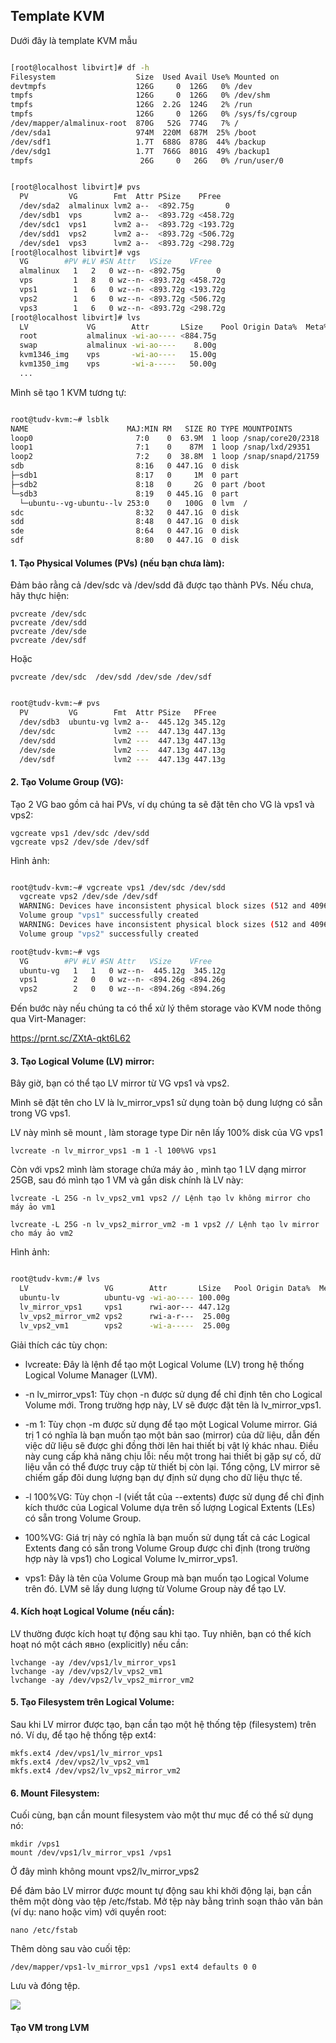 ## Template KVM

Dưới đây là template KVM mẫu

```Bash

[root@localhost libvirt]# df -h
Filesystem                  Size  Used Avail Use% Mounted on
devtmpfs                    126G     0  126G   0% /dev
tmpfs                       126G     0  126G   0% /dev/shm
tmpfs                       126G  2.2G  124G   2% /run
tmpfs                       126G     0  126G   0% /sys/fs/cgroup
/dev/mapper/almalinux-root  870G   52G  774G   7% /
/dev/sda1                   974M  220M  687M  25% /boot
/dev/sdf1                   1.7T  688G  878G  44% /backup
/dev/sdg1                   1.7T  766G  801G  49% /backup1
tmpfs                        26G     0   26G   0% /run/user/0


[root@localhost libvirt]# pvs
  PV         VG        Fmt  Attr PSize    PFree
  /dev/sda2  almalinux lvm2 a--  <892.75g       0
  /dev/sdb1  vps       lvm2 a--  <893.72g <458.72g
  /dev/sdc1  vps1      lvm2 a--  <893.72g <193.72g
  /dev/sdd1  vps2      lvm2 a--  <893.72g <506.72g
  /dev/sde1  vps3      lvm2 a--  <893.72g <298.72g
[root@localhost libvirt]# vgs
  VG        #PV #LV #SN Attr   VSize    VFree
  almalinux   1   2   0 wz--n- <892.75g       0
  vps         1   8   0 wz--n- <893.72g <458.72g
  vps1        1   6   0 wz--n- <893.72g <193.72g
  vps2        1   6   0 wz--n- <893.72g <506.72g
  vps3        1   6   0 wz--n- <893.72g <298.72g
[root@localhost libvirt]# lvs
  LV             VG        Attr       LSize    Pool Origin Data%  Meta%  Move Log Cpy%Sync Convert
  root           almalinux -wi-ao---- <884.75g
  swap           almalinux -wi-ao----    8.00g
  kvm1346_img    vps       -wi-ao----   15.00g
  kvm1350_img    vps       -wi-a-----   50.00g
  ...

```

Mình sẽ tạo 1 KVM tương tự:

```Bash

root@tudv-kvm:~# lsblk
NAME                      MAJ:MIN RM   SIZE RO TYPE MOUNTPOINTS
loop0                       7:0    0  63.9M  1 loop /snap/core20/2318
loop1                       7:1    0    87M  1 loop /snap/lxd/29351
loop2                       7:2    0  38.8M  1 loop /snap/snapd/21759
sdb                         8:16   0 447.1G  0 disk
├─sdb1                      8:17   0     1M  0 part
├─sdb2                      8:18   0     2G  0 part /boot
└─sdb3                      8:19   0 445.1G  0 part
  └─ubuntu--vg-ubuntu--lv 253:0    0   100G  0 lvm  /
sdc                         8:32   0 447.1G  0 disk
sdd                         8:48   0 447.1G  0 disk
sde                         8:64   0 447.1G  0 disk
sdf                         8:80   0 447.1G  0 disk

```
#### 1. Tạo Physical Volumes (PVs) (nếu bạn chưa làm):

Đảm bảo rằng cả /dev/sdc và /dev/sdd đã được tạo thành PVs. Nếu chưa, hãy thực hiện:

    pvcreate /dev/sdc
    pvcreate /dev/sdd
    pvcreate /dev/sde
    pvcreate /dev/sdf

Hoặc

    pvcreate /dev/sdc  /dev/sdd /dev/sde /dev/sdf

```Bash

root@tudv-kvm:~# pvs
  PV         VG        Fmt  Attr PSize   PFree
  /dev/sdb3  ubuntu-vg lvm2 a--  445.12g 345.12g
  /dev/sdc             lvm2 ---  447.13g 447.13g
  /dev/sdd             lvm2 ---  447.13g 447.13g
  /dev/sde             lvm2 ---  447.13g 447.13g
  /dev/sdf             lvm2 ---  447.13g 447.13g

```

#### 2. Tạo Volume Group (VG):

Tạo 2 VG bao gồm cả hai PVs, ví dụ chúng ta sẽ đặt tên cho VG là vps1 và vps2:

    vgcreate vps1 /dev/sdc /dev/sdd
    vgcreate vps2 /dev/sde /dev/sdf

Hình ảnh:

```Bash

root@tudv-kvm:~# vgcreate vps1 /dev/sdc /dev/sdd
  vgcreate vps2 /dev/sde /dev/sdf
  WARNING: Devices have inconsistent physical block sizes (512 and 4096).
  Volume group "vps1" successfully created
  WARNING: Devices have inconsistent physical block sizes (512 and 4096).
  Volume group "vps2" successfully created

root@tudv-kvm:~# vgs
  VG        #PV #LV #SN Attr   VSize    VFree
  ubuntu-vg   1   1   0 wz--n-  445.12g  345.12g
  vps1        2   0   0 wz--n- <894.26g <894.26g
  vps2        2   0   0 wz--n- <894.26g <894.26g

```
Đến bước này nếu chúng ta có thể xử lý thêm storage vào KVM node thông qua Virt-Manager:

https://prnt.sc/ZXtA-qkt6L62

#### 3. Tạo Logical Volume (LV) mirror:

Bây giờ, bạn có thể tạo LV mirror từ VG vps1 và vps2. 

Mình sẽ đặt tên cho LV là lv_mirror_vps1 sử dụng toàn bộ dung lượng có sẵn trong VG vps1.

LV này mình sẽ mount , làm storage type Dir nên lấy 100% disk của VG vps1

    lvcreate -n lv_mirror_vps1 -m 1 -l 100%VG vps1

Còn với vps2 mình làm storage chứa máy ảo , mình tạo 1 LV dạng mirror 25GB, sau đó mình tạo 1 VM và gắn disk chính là LV này:

    lvcreate -L 25G -n lv_vps2_vm1 vps2 // Lệnh tạo lv không mirror cho máy ảo vm1

    lvcreate -L 25G -n lv_vps2_mirror_vm2 -m 1 vps2 // Lệnh tạo lv mirror cho máy ảo vm2

Hình ảnh:

```Bash

root@tudv-kvm:/# lvs
  LV                 VG        Attr       LSize   Pool Origin Data%  Meta%  Move Log Cpy%Sync Convert
  ubuntu-lv          ubuntu-vg -wi-ao---- 100.00g
  lv_mirror_vps1     vps1      rwi-aor--- 447.12g                                    100.00
  lv_vps2_mirror_vm2 vps2      rwi-a-r---  25.00g                                    0.00
  lv_vps2_vm1        vps2      -wi-a-----  25.00g


```

Giải thích các tùy chọn:

  + lvcreate: Đây là lệnh để tạo một Logical Volume (LV) trong hệ thống Logical Volume Manager (LVM).

  + -n lv_mirror_vps1: Tùy chọn -n được sử dụng để chỉ định tên cho Logical Volume mới. Trong trường hợp này, LV sẽ được đặt tên là lv_mirror_vps1.

  + -m 1: Tùy chọn -m được sử dụng để tạo một Logical Volume mirror. Giá trị 1 có nghĩa là bạn muốn tạo một bản sao (mirror) của dữ liệu, dẫn đến việc dữ liệu sẽ được ghi đồng thời lên hai thiết bị vật lý khác nhau. Điều này cung cấp khả năng chịu lỗi: nếu một trong hai thiết bị gặp sự cố, dữ liệu vẫn có thể được truy cập từ thiết bị còn lại. Tổng cộng, LV mirror sẽ chiếm gấp đôi dung lượng bạn dự định sử dụng cho dữ liệu thực tế.

  + -l 100%VG: Tùy chọn -l (viết tắt của --extents) được sử dụng để chỉ định kích thước của Logical Volume dựa trên số lượng Logical Extents (LEs) có sẵn trong Volume Group.

  + 100%VG: Giá trị này có nghĩa là bạn muốn sử dụng tất cả các Logical Extents đang có sẵn trong Volume Group được chỉ định (trong trường hợp này là vps1) cho Logical Volume lv_mirror_vps1.

  + vps1: Đây là tên của Volume Group mà bạn muốn tạo Logical Volume trên đó. LVM sẽ lấy dung lượng từ Volume Group này để tạo LV.

#### 4. Kích hoạt Logical Volume (nếu cần):

LV thường được kích hoạt tự động sau khi tạo. Tuy nhiên, bạn có thể kích hoạt nó một cách явно (explicitly) nếu cần:

    lvchange -ay /dev/vps1/lv_mirror_vps1
    lvchange -ay /dev/vps2/lv_vps2_vm1
    lvchange -ay /dev/vps2/lv_vps2_mirror_vm2

#### 5. Tạo Filesystem trên Logical Volume:

Sau khi LV mirror được tạo, bạn cần tạo một hệ thống tệp (filesystem) trên nó. Ví dụ, để tạo hệ thống tệp ext4:

    mkfs.ext4 /dev/vps1/lv_mirror_vps1
    mkfs.ext4 /dev/vps2/lv_vps2_vm1
    mkfs.ext4 /dev/vps2/lv_vps2_mirror_vm2

#### 6. Mount Filesystem:

Cuối cùng, bạn cần mount filesystem vào một thư mục để có thể sử dụng nó:

    mkdir /vps1
    mount /dev/vps1/lv_mirror_vps1 /vps1

Ở đây mình không mount vps2/lv_mirror_vps2

Để đảm bảo LV mirror được mount tự động sau khi khởi động lại, bạn cần thêm một dòng vào tệp /etc/fstab. Mở tệp này bằng trình soạn thảo văn bản (ví dụ: nano hoặc vim) với quyền root:

    nano /etc/fstab

Thêm dòng sau vào cuối tệp:

    /dev/mapper/vps1-lv_mirror_vps1 /vps1 ext4 defaults 0 0

Lưu và đóng tệp.

  <img src="kvmimages/kvmNhanHoa.png">

#### Tạo VM trong LVM


